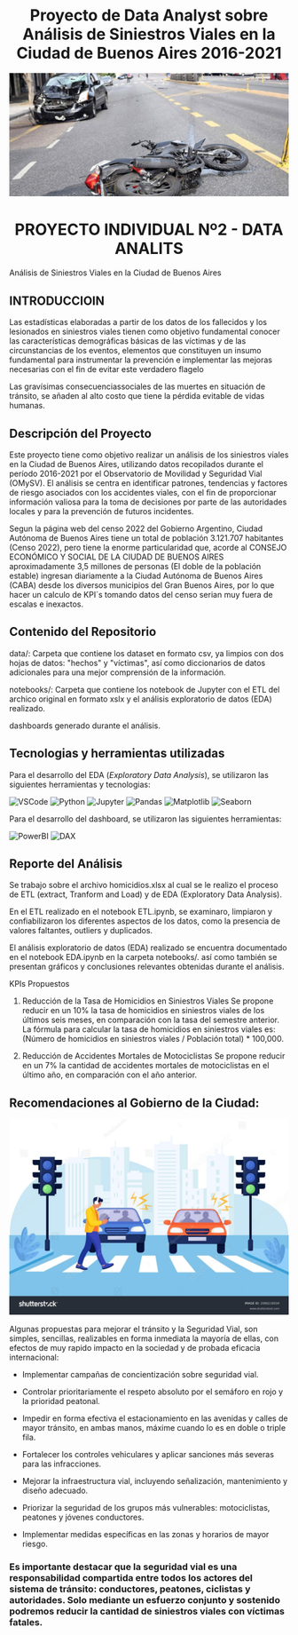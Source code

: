 # <h1 align=center> Proyecto de Data Analyst sobre Análisis de Siniestros Viales en la Ciudad de Buenos Aires 2016-2021

![alt text](./Img/siniestro-viales-3.jpg)

# <h1 align=center> **PROYECTO INDIVIDUAL Nº2 - DATA ANALITS** </h1>


Análisis de Siniestros Viales en la Ciudad de Buenos Aires

## INTRODUCCIOIN

Las estadísticas elaboradas a partir de los datos de los fallecidos y los lesionados en siniestros viales tienen como objetivo fundamental conocer las características demográficas básicas de las víctimas y de las circunstancias de los eventos, elementos que constituyen un insumo fundamental para instrumentar la prevención e implementar
las mejoras necesarias con el fin de evitar este verdadero flagelo

Las gravísimas consecuenciassociales de las muertes en situación de tránsito, se añaden al alto costo que tiene la pérdida evitable de vidas humanas.


## Descripción del Proyecto

Este proyecto tiene como objetivo realizar un análisis de los siniestros viales en la Ciudad de Buenos Aires, utilizando datos recopilados durante el período 2016-2021 por el Observatorio de Movilidad y Seguridad Vial (OMySV). El análisis se centra en identificar patrones, tendencias y factores de riesgo asociados con los accidentes viales, con el fin de proporcionar información valiosa para la toma de decisiones por parte de las autoridades locales y para la prevención de futuros incidentes.

Segun la página web del censo 2022 del Gobierno Argentino, Ciudad Autónoma de Buenos Aires tiene un total de población 3.121.707 habitantes (Censo 2022), pero tiene la enorme particularidad que, acorde al CONSEJO ECONÓMICO Y SOCIAL DE LA CIUDAD DE BUENOS AIRES aproximadamente 3,5 millones de personas (El doble de la población estable) ingresan diariamente a la Ciudad Autónoma de Buenos Aires (CABA) desde los diversos municipios del Gran Buenos Aires, por lo que hacer un calculo de KPI´s tomando datos del censo serian muy fuera de escalas e inexactos.


## Contenido del Repositorio

data/: Carpeta que contiene los dataset en formato csv, ya limpios con dos hojas de datos: "hechos" y "víctimas", así como diccionarios de datos adicionales para una mejor comprensión de la información.

notebooks/: Carpeta que contiene los notebook de Jupyter con el ETL del archico original en formato xslx y el análisis exploratorio de datos (EDA) realizado.

dashboards generado durante el análisis.

## Tecnologias y herramientas utilizadas

Para el desarrollo del EDA (*Exploratory Data Analysis*), se utilizaron las siguientes herramientas y tecnologias:


![VSCode](https://img.shields.io/badge/-VSCode-333333?style=flat&logo=visual-studio-code)
![Python](https://img.shields.io/badge/-Python-333333?style=flat&logo=python)
![Jupyter](https://img.shields.io/badge/-Jupyter-333333?style=flat&logo=jupyter)
![Pandas](https://img.shields.io/badge/-Pandas-333333?style=flat&logo=pandas)
![Matplotlib](https://img.shields.io/badge/Matplotlib-333333?style=flat&logo=WordCloud)
![Seaborn](https://img.shields.io/badge/Seaborn-333333?style=flat&logo=Seaborn)

Para el desarrollo del dashboard, se utilizaron las siguientes herramientas:

![PowerBI](https://img.shields.io/badge/PowerBI-333333?style=flat&logo=powerbi)
![DAX](https://img.shields.io/badge/DAX-333333?style=flat&logo=DAX)



## Reporte del Análisis
Se trabajo sobre el archivo homicidios.xlsx al cual se le realizo el proceso de ETL (extract, Tranform and Load) y de EDA (Exploratory Data Analysis).

En el ETL realizado en el notebook ETL.ipynb, se examinaro, limpiaron y confiabilizaron los diferentes aspectos de los datos, como la presencia de valores faltantes, outliers y duplicados.

El análisis exploratorio de datos (EDA) realizado se encuentra documentado en el notebook EDA.ipynb en la carpeta notebooks/. así como también se presentan gráficos y conclusiones relevantes obtenidas durante el análisis.

KPIs Propuestos
1. Reducción de la Tasa de Homicidios en Siniestros Viales
Se propone reducir en un 10% la tasa de homicidios en siniestros viales de los últimos seis meses, en comparación con la tasa del semestre anterior. La fórmula para calcular la tasa de homicidios en siniestros viales es: (Número de homicidios en siniestros viales / Población total) * 100,000.

2. Reducción de Accidentes Mortales de Motociclistas
Se propone reducir en un 7% la cantidad de accidentes mortales de motociclistas en el último año, en comparación con el año anterior.



## Recomendaciones al Gobierno de la Ciudad:

![alt text](./img/peaton_descuidado.jpg)

Algunas propuestas para mejorar el tránsito y la Seguridad Vial, son simples, sencillas, realizables en forma inmediata la mayoría de ellas, con efectos de muy rapido impacto en la sociedad y de probada eficacia internacional:

* Implementar campañas de concientización sobre seguridad vial.

* Controlar prioritariamente el respeto absoluto por el semáforo en rojo y la prioridad peatonal.

* Impedir en forma efectiva el estacionamiento en las avenidas y calles de mayor tránsito, en ambas manos, máxime cuando lo es en doble o triple fila.

* Fortalecer los controles vehiculares y aplicar sanciones más severas para las infracciones.

* Mejorar la infraestructura vial, incluyendo señalización, mantenimiento y diseño adecuado.

* Priorizar la seguridad de los grupos más vulnerables: motociclistas, peatones y jóvenes conductores.

* Implementar medidas específicas en las zonas y horarios de mayor riesgo.


### Es importante destacar que la seguridad vial es una responsabilidad compartida entre todos los actores del sistema de tránsito: conductores, peatones, ciclistas y autoridades. Solo mediante un esfuerzo conjunto y sostenido podremos reducir la cantidad de siniestros viales con víctimas fatales.
